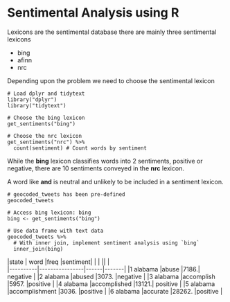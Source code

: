 # Sentimental Analysis using R

Lexicons are the sentimental database there are mainly three sentimental lexicons
- bing 
- afinn
- nrc

Depending upon the problem we need to choose the sentimental lexicon

```
# Load dplyr and tidytext
library("dplyr")
library("tidytext")

# Choose the bing lexicon
get_sentiments("bing")

# Choose the nrc lexicon
get_sentiments("nrc") %>%
  count(sentiment) # Count words by sentiment
 ```
 
 While the __bing__ lexicon classifies words into 2 sentiments, positive or negative, there are 10 sentiments conveyed in the __nrc__ lexicon.

A word like __and__ is neutral and unlikely to be included in a sentiment lexicon.

```
# geocoded_tweets has been pre-defined
geocoded_tweets

# Access bing lexicon: bing
bing <- get_sentiments("bing")

# Use data frame with text data
geocoded_tweets %>%
  # With inner join, implement sentiment analysis using `bing`
  inner_join(bing)
```

|state  | word             |freq |sentiment|
 |  <chr>   |<chr>           |<dbl>| <chr> |   
 |----------|----------------|------|-------|
 |1 alabama |abuse           |7186.| negative |
 |2 alabama |abused          |3073. |negative |
 |3 alabama |accomplish      |5957. |positive |
 |4 alabama |accomplished   |13121.| positive |
 |5 alabama |accomplishment  |3036. |positive |
 |6 alabama |accurate       |28262. |positive | 
